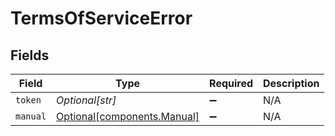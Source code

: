 # TermsOfServiceError


## Fields

| Field                                                            | Type                                                             | Required                                                         | Description                                                      |
| ---------------------------------------------------------------- | ---------------------------------------------------------------- | ---------------------------------------------------------------- | ---------------------------------------------------------------- |
| `token`                                                          | *Optional[str]*                                                  | :heavy_minus_sign:                                               | N/A                                                              |
| `manual`                                                         | [Optional[components.Manual]](../../models/components/manual.md) | :heavy_minus_sign:                                               | N/A                                                              |